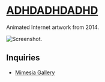 # [ADHDADHDADHD](https://adhdadhdadhd.com/)

Animated Internet artwork from 2014.

![Screenshot.](https://netplasticism.com/images/screenshot-1024x768-457.jpg)

## Inquiries

* [Mimesia Gallery](https://mimesia.gallery/artworks/31)

